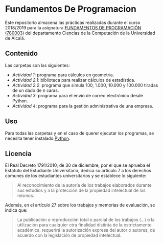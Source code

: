 # Fundamentos De Programacion

Este repositorio almacena las prácticas realizadas durante el curso 2018/2019 para la asignatura [FUNDAMENTOS DE PROGRAMACIÓN (780003)](https://www.uah.es/es/estudios/estudios-oficiales/grados/asignatura/Fundamentos-de-Programacion-780003/) del departamento Ciencias de la Computación de la Universidad de Alcalá.

## Contenido

Las carpetas son las siguientes:

- _Actividad 1_: programa para cálculos en geometría.
- _Actividad 2.1_: biblioteca para realizar cálculos de estadística.
- _Actividad 2.2_: programa que simula 100, 1.000, 10.000 y 100.000 tiradas de un dado de n caras.
- _Actividad 3_: programa para el envío de correo electrónico desde Python.
- _Actividad 4_: programa para la gestión administrativa de una empresa.

## Uso

Para todas las carpetas y en el caso de querer ejecutar los programas, se necesita tener instalado [Python](https://www.python.org/).

## Licencia

El Real Decreto 1791/2010, de 30 de diciembre, por el que se aprueba el Estatuto del Estudiante Universitario, dedica su artículo 7 a los derechos comunes de los estudiantes universitarios y se establece lo siguiente:

> Al reconocimiento de la autoría de los trabajos elaborados durante sus estudios y a la protección de la propiedad intelectual de los mismos.

Además, en el artículo 27 sobre los trabajos y memorias de evaluación, se indica que:
> La publicación o reproducción total o parcial de los trabajos (...) o la utilización para cualquier otra finalidad distinta de la estrictamente académica, requerirá la autorización expresa del autor o autores, de acuerdo con la legislación de propiedad intelectual.
